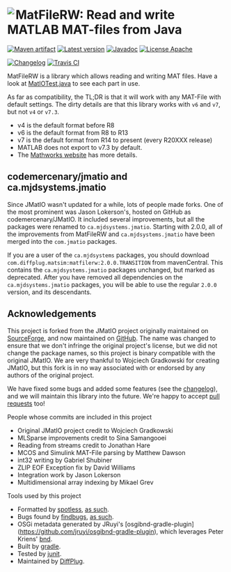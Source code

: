 # <img align="left" src="matfilerw.png"> MatFileRW: Read and write MATLAB MAT-files from Java

<!---freshmark shields
output = [
	link(shield('Maven artifact', 'mavenCentral', '{{group}}:{{name}}', 'blue'), 'https://bintray.com/{{org}}/opensource/{{name}}/view'),
	link(shield('Latest version', 'latest', '{{stable}}', 'blue'), 'https://github.com/{{org}}/{{name}}/releases/latest'),
	link(shield('Javadoc', 'javadoc', 'OK', 'blue'), 'https://{{org}}.github.io/{{name}}/javadoc/{{stable}}/'),
	link(shield('License Apache', 'license', 'BSD', 'blue'), 'https://tldrlegal.com/license/bsd-3-clause-license-(revised)'),
	'',
	link(shield('Changelog', 'changelog', '{{version}}', 'brightgreen'), 'CHANGES.md'),
	link(image('Travis CI', 'https://travis-ci.org/{{org}}/{{name}}.svg?branch=master'), 'https://travis-ci.org/{{org}}/{{name}}')
	].join('\n');
-->
[![Maven artifact](https://img.shields.io/badge/mavenCentral-com.diffplug.matsim%3Amatfilerw-blue.svg)](https://bintray.com/diffplug/opensource/matfilerw/view)
[![Latest version](https://img.shields.io/badge/latest-2.2.0-blue.svg)](https://github.com/diffplug/matfilerw/releases/latest)
[![Javadoc](https://img.shields.io/badge/javadoc-OK-blue.svg)](https://diffplug.github.io/matfilerw/javadoc/2.2.0/)
[![License Apache](https://img.shields.io/badge/license-BSD-blue.svg)](https://tldrlegal.com/license/bsd-3-clause-license-(revised))

[![Changelog](https://img.shields.io/badge/changelog-2.3.0--SNAPSHOT-brightgreen.svg)](CHANGES.md)
[![Travis CI](https://travis-ci.org/diffplug/matfilerw.svg?branch=master)](https://travis-ci.org/diffplug/matfilerw)
<!---freshmark /shields -->

MatFileRW is a library which allows reading and writing MAT files.  Have a look at [MatIOTest.java](https://github.com/diffplug/matfilerw/blob/master/src/test/java/com/jmatio/io/MatIOTest.java) to see each part in use.

As far as compatibility, the TL;DR is that it will work with any MAT-File with default settings.  The dirty details are that this library works with `v6` and `v7`, but not `v4` or `v7.3`.

* v4 is the default format before R8
* v6 is the default format from R8 to R13
* v7 is the default format from R14 to present (every R20XXX release)
* MATLAB does not export to v7.3 by default.
* The [Mathworks website](http://www.mathworks.com/help/matlab/import_export/mat-file-versions.html?refresh=true) has more details.

## codemercenary/jmatio and ca.mjdsystems.jmatio

Since JMatIO wasn't updated for a while, lots of people made forks.  One of the most prominent was Jason Lokerson's, hosted on GitHub as codemercenary/JMatIO.  It included several improvements, but all the packages were renamed to `ca.mjdsystems.jmatio`.  Starting with 2.0.0, all of the improvements from MatFileRW and `ca.mjdsystems.jmatio` have been merged into the `com.jmatio` packages.

If you are a user of the `ca.mjdsystems` packages, you should download `com.diffplug.matsim:matfilerw:2.0.0.TRANSITION` from mavenCentral.  This contains the `ca.mjdsystems.jmatio` packages unchanged, but marked as deprecated.  After you have removed all dependencies on the `ca.mjdsystems.jmatio` packages, you will be able to use the regular `2.0.0` version, and its descendants.

## Acknowledgements

This project is forked from the JMatIO project originally maintained on [SourceForge](http://sourceforge.net/projects/jmatio/), and now maintained on [GitHub](https://github.com/gradusnikov/jmatio).  The name was changed to ensure that we don't infringe the original project's license, but we did not change the package names, so this project is binary compatible with the original JMatIO.  We are very thankful to Wojciech Gradkowski for creating JMatIO, but this fork is in no way associated with or endorsed by any authors of the original project.

We have fixed some bugs and added some features (see the [changelog](CHANGES.md)), and we will maintain this library into the future.  We're happy to accept [pull requests](CONTRIBUTING.md) too!

People whose commits are included in this project
* Original JMatIO project credit to Wojciech Gradkowski
* MLSparse improvements credit to Sina Samangooei
* Reading from streams credit to Jonathan Hare
* MCOS and Simulink MAT-File parsing by Matthew Dawson
* int32 writing by Gabriel Shubiner
* ZLIP EOF Exception fix by David Williams
* Integration work by Jason Lokerson
* Multidimensional array indexing by Mikael Grev

Tools used by this project
* Formatted by [spotless](https://github.com/diffplug/spotless), [as such](https://github.com/diffplug/matfilerw/blob/v1.3.1/build.gradle?ts=4#L129-L149).
* Bugs found by [findbugs](http://findbugs.sourceforge.net/), [as such](https://github.com/diffplug/matfilerw/blob/v1.3.1/build.gradle?ts=4#L151-L175).
* OSGi metadata generated by JRuyi's [osgibnd-gradle-plugin] (https://github.com/jruyi/osgibnd-gradle-plugin), which leverages Peter Kriens' [bnd](http://www.aqute.biz/Bnd/Bnd).
* Built by [gradle](http://gradle.org/).
* Tested by [junit](http://junit.org/).
* Maintained by [DiffPlug](http://www.diffplug.com/).
